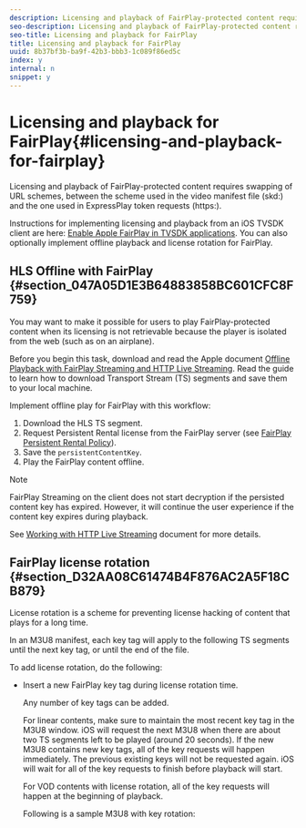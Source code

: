 ```yaml
---
description: Licensing and playback of FairPlay-protected content requires swapping of URL schemes, between the scheme used in the video manifest file (skd ) and the one used in ExpressPlay token requests (https ).
seo-description: Licensing and playback of FairPlay-protected content requires swapping of URL schemes, between the scheme used in the video manifest file (skd ) and the one used in ExpressPlay token requests (https ).
seo-title: Licensing and playback for FairPlay
title: Licensing and playback for FairPlay
uuid: 8b37bf3b-ba9f-42b3-bbb3-1c089f86ed5c
index: y
internal: n
snippet: y
---
```


# Licensing and playback for FairPlay{#licensing-and-playback-for-fairplay}

Licensing and playback of FairPlay-protected content requires swapping of URL schemes, between the scheme used in the video manifest file (skd:) and the one used in ExpressPlay token requests (https:).

Instructions for implementing licensing and playback from an iOS TVSDK client are here: [Enable Apple FairPlay in TVSDK applications](http://help.adobe.com/en_US/primetime/psdk/ios/index.html#PSDKs-task-Enable_Apple_FairPlay_in_TVSDK_applications). You can also optionally implement offline playback and license rotation for FairPlay.

## HLS Offline with FairPlay {#section_047A05D1E3B64883858BC601CFC8F759}

You may want to make it possible for users to play FairPlay-protected content when its licensing is not retrievable because the player is isolated from the web (such as on an airplane).

Before you begin this task, download and read the Apple document [Offline Playback with FairPlay Streaming and HTTP Live Streaming](/en_US/primetime/drm/multi-drm-workflows/OfflineHLSGuide_withFPS.pdf). Read the guide to learn how to download Transport Stream (TS) segments and save them to your local machine.

Implement offline play for FairPlay with this workflow:

1. Download the HLS TS segment. 
1. Request Persistent Rental license from the FairPlay server (see [FairPlay Persistent Rental Policy](c_multi_drm_workflow_fairplay_persistent_rental_policy.md)). 
1. Save the `persistentContentKey`. 
1. Play the FairPlay content offline.

>[!NOTE]
>
>FairPlay Streaming on the client does not start decryption if the persisted content key has expired. However, it will continue the user experience if the content key expires during playback. 
>
>See [Working with HTTP Live Streaming](https://developer.apple.com/library/content/documentation/AudioVideo/Conceptual/MediaPlaybackGuide/Contents/Resources/en.lproj/HTTPLiveStreaming/HTTPLiveStreaming.html#//apple_ref/doc/uid/TP40016757-CH11-SW3) document for more details.

## FairPlay license rotation {#section_D32AA08C61474B4F876AC2A5F18CB879}

License rotation is a scheme for preventing license hacking of content that plays for a long time.

In an M3U8 manifest, each key tag will apply to the following TS segments until the next key tag, or until the end of the file.

To add license rotation, do the following:

* Insert a new FairPlay key tag during license rotation time.

  Any number of key tags can be added.

  For linear contents, make sure to maintain the most recent key tag in the M3U8 window. iOS will request the next M3U8 when there are about two TS segments left to be played (around 20 seconds). If the new M3U8 contains new key tags, all of the key requests will happen immediately. The previous existing keys will not be requested again. iOS will wait for all of the key requests to finish before playback will start.

  For VOD contents with license rotation, all of the key requests will happen at the beginning of playback.

  Following is a sample M3U8 with key rotation:


